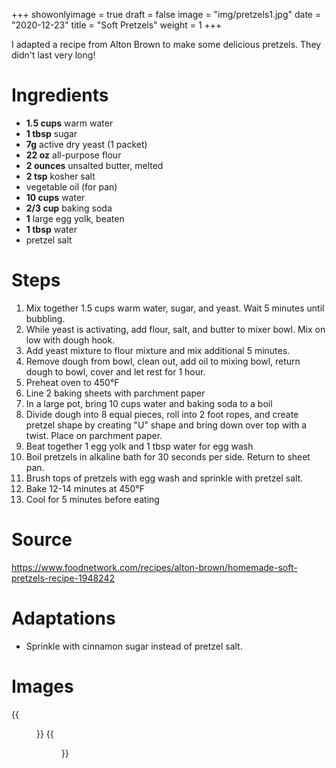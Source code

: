 +++
showonlyimage = true
draft = false
image = "img/pretzels1.jpg"
date = "2020-12-23"
title = "Soft Pretzels"
weight = 1
+++

I adapted a recipe from Alton Brown to make some delicious pretzels. They didn't last very long!
<!--more-->

# Ingredients

* **1.5 cups** warm water
* **1 tbsp** sugar
* **7g** active dry yeast (1 packet)
* **22 oz** all-purpose flour
* **2 ounces** unsalted butter, melted
* **2 tsp** kosher salt
* vegetable oil (for pan)
* **10 cups** water
* **2/3 cup** baking soda
* **1** large egg yolk, beaten
* **1 tbsp** water
* pretzel salt

# Steps
1. Mix together 1.5 cups warm water, sugar, and yeast. Wait 5 minutes until bubbling.
2. While yeast is activating, add flour, salt, and butter to mixer bowl. Mix on low with dough hook.
3. Add yeast mixture to flour mixture and mix additional 5 minutes.
4. Remove dough from bowl, clean out, add oil to mixing bowl, return dough to bowl, cover and let rest for 1 hour.
5. Preheat oven to 450&deg;F
6. Line 2 baking sheets with parchment paper
7. In a large pot, bring 10 cups water and baking soda to a boil
8. Divide dough into 8 equal pieces, roll into 2 foot ropes, and create pretzel shape by creating "U" shape and bring down over top with a twist. Place on parchment paper.
9. Beat together 1 egg yolk and 1 tbsp water for egg wash
10. Boil pretzels in alkaline bath for 30 seconds per side. Return to sheet pan.
11. Brush tops of pretzels with egg wash and sprinkle with pretzel salt.
12. Bake 12-14 minutes at 450&deg;F
13. Cool for 5 minutes before eating

# Source
https://www.foodnetwork.com/recipes/alton-brown/homemade-soft-pretzels-recipe-1948242

# Adaptations
* Sprinkle with cinnamon sugar instead of pretzel salt.

# Images
{{<figure src="/img/pretzels1.jpg" link="/img/pretzels1.jpg" alt="pretzel1" height="300px">}}
{{<figure src="/img/pretzels2.jpg" link="/img/pretzels2.jpg" alt="pretzel2" height="300px">}}